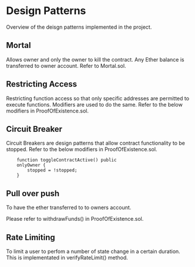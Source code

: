 # Design Patterns
Overview of the deisgn patterns implemented in the project.

## Mortal
Allows owner and only the owner to kill the contract. Any Ether balance is transferred to owner account. Refer to Mortal.sol.

## Restricting Access
Restricting function access so that only specific addresses are permitted to execute functions. Modifiers are used to do the same.
Refer to the below modifiers in ProofOfExistence.sol.

## Circuit Breaker
Circuit Breakers are design patterns that allow contract functionality to be stopped.
Refer to the below modifiers in ProofOfExistence.sol.

```
    function toggleContractActive() public 
    onlyOwner {
        stopped = !stopped;
    }
```

## Pull over push
To have the ether transferred to to owners account.

Please refer to withdrawFunds() in ProofOfExistence.sol.

## Rate Limiting
To limit a user to perfom a number of state change in a certain duration. This is implementated in verifyRateLimit() method.






